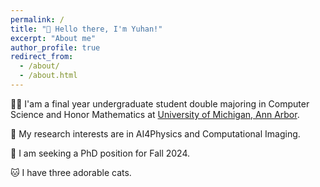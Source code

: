 ```yaml
---
permalink: /
title: "👋 Hello there, I'm Yuhan!"
excerpt: "About me"
author_profile: true
redirect_from: 
  - /about/
  - /about.html
---
```


👩‍💻 I'am a final year undergraduate student double majoring in Computer Science and Honor Mathematics at [University of Michigan, Ann Arbor](https://umich.edu/).

🐣 My research interests are in AI4Physics and Computational Imaging.

📖 I am seeking a PhD position for Fall 2024.

🐱 I have three adorable cats.

<!-- # Selected Experience

**Research Assistant - University of Michigan, Ann Arbor**
_Feb 2023 - Present_
* Far-field subwavelength imaging 
* Photonic crystal design with inverse design and forward prediction
* Automatic Lorentzian peak detect for Photoluminescence figure

**Research Assistant - University of Michigan, Ann Arbor**
_Nov 2022 - Present_
* Prediction of Bacteria Protective Antigens using deep learning
* Prediction accuracy 0.95, AUC-ROC 0.95 -->
